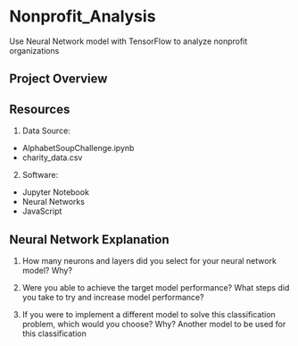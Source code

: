 # Nonprofit_Analysis
Use Neural Network model with TensorFlow to analyze nonprofit organizations

## Project Overview


## Resources
1. Data Source:
- AlphabetSoupChallenge.ipynb
- charity_data.csv

2. Software:
- Jupyter Notebook
- Neural Networks
- JavaScript

## Neural Network Explanation
1. How many neurons and layers did you select for your neural network model? Why?


2. Were you able to achieve the target model performance? What steps did you take to try and increase model performance?


3. If you were to implement a different model to solve this classification problem, which would you choose? Why?
Another model to be used for this classification 
